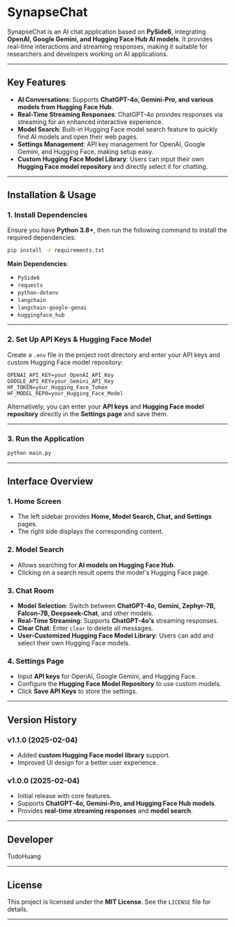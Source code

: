 # SynapseChat  

SynapseChat is an AI chat application based on **PySide6**, integrating **OpenAI, Google Gemini, and Hugging Face Hub AI models**. It provides real-time interactions and streaming responses, making it suitable for researchers and developers working on AI applications.  

---

## Key Features  

- **AI Conversations**: Supports **ChatGPT-4o, Gemini-Pro, and various models from Hugging Face Hub**.  
- **Real-Time Streaming Responses**: ChatGPT-4o provides responses via streaming for an enhanced interactive experience.  
- **Model Search**: Built-in Hugging Face model search feature to quickly find AI models and open their web pages.  
- **Settings Management**: API key management for OpenAI, Google Gemini, and Hugging Face, making setup easy.  
- **Custom Hugging Face Model Library**: Users can input their own **Hugging Face model repository** and directly select it for chatting.  

---

## Installation & Usage  

### 1. Install Dependencies  

Ensure you have **Python 3.8+**, then run the following command to install the required dependencies:  

```sh
pip install -r requirements.txt
```  

**Main Dependencies**:  
- `PySide6`  
- `requests`  
- `python-dotenv`  
- `langchain`  
- `langchain-google-genai`  
- `huggingface_hub`  

---

### 2. Set Up API Keys & Hugging Face Model  

Create a `.env` file in the project root directory and enter your API keys and custom Hugging Face model repository:  

```
OPENAI_API_KEY=your_OpenAI_API_Key
GOOGLE_API_KEY=your_Gemini_API_Key
HF_TOKEN=your_Hugging_Face_Token
HF_MODEL_REPO=your_Hugging_Face_Model
```  

Alternatively, you can enter your **API keys** and **Hugging Face model repository** directly in the **Settings page** and save them.  

---

### 3. Run the Application  

```sh
python main.py
```  

---

## Interface Overview  

### **1. Home Screen**  
- The left sidebar provides **Home, Model Search, Chat, and Settings** pages.  
- The right side displays the corresponding content.  

### **2. Model Search**  
- Allows searching for **AI models on Hugging Face Hub**.  
- Clicking on a search result opens the model's Hugging Face page.  

### **3. Chat Room**  
- **Model Selection**: Switch between **ChatGPT-4o, Gemini, Zephyr-7B, Falcon-7B, Deepseek-Chat**, and other models.  
- **Real-Time Streaming**: Supports **ChatGPT-4o's** streaming responses.  
- **Clear Chat**: Enter `clear` to delete all messages.  
- **User-Customized Hugging Face Model Library**: Users can add and select their own Hugging Face models.  

### **4. Settings Page**  
- Input **API keys** for OpenAI, Google Gemini, and Hugging Face.  
- Configure the **Hugging Face Model Repository** to use custom models.  
- Click **Save API Keys** to store the settings.  

---

## Version History  

### **v1.1.0 (2025-02-04)**  
- Added **custom Hugging Face model library** support.  
- Improved UI design for a better user experience.  

### **v1.0.0 (2025-02-04)**  
- Initial release with core features.  
- Supports **ChatGPT-4o, Gemini-Pro, and Hugging Face Hub models**.  
- Provides **real-time streaming responses** and **model search**.  

---

## Developer  

TudoHuang

---

## License  

This project is licensed under the **MIT License**. See the `LICENSE` file for details.  

---
